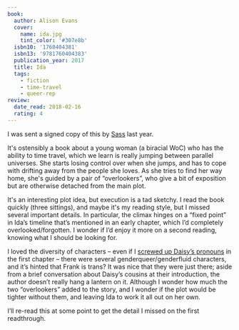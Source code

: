 ```yaml
---
book:
  author: Alison Evans
  cover:
    name: ida.jpg
    tint_color: '#307e8b'
  isbn10: '1760404381'
  isbn13: '9781760404383'
  publication_year: 2017
  title: Ida
  tags:
    - fiction
    - time-travel
    - queer-rep
review:
  date_read: 2018-02-16
  rating: 4
---
```


I was sent a signed copy of this by <a href="https://www.goodreads.com/user/show/14438165-sass" rel="nofollow">Sass</a> last year.

It's ostensibly a book about a young woman (a biracial WoC) who has the ability to time travel, which we learn is really jumping between parallel universes. She starts losing control over when she jumps, and has to cope with drifting away from the people she loves. As she tries to find her way home, she's guided by a pair of “overlookers”, who give a bit of exposition but are otherwise detached from the main plot.

It's an interesting plot idea, but execution is a tad sketchy. I read the book quickly (three sittings), and maybe it's my reading style, but I missed several important details. In particular, the climax hinges on a “fixed point” in Ida’s timeline that’s mentioned in an early chapter, which I’d completely overlooked/forgotten. I wonder if I’d enjoy it more on a second reading, knowing what I should be looking for.

I loved the diversity of characters – even if I <a href="https://twitter.com/alexwlchan/status/963865386998525952" rel="nofollow">screwed up Daisy’s pronouns</a> in the first chapter – there were several genderqueer/genderfluid characters, and it’s hinted that Frank is trans? It was nice that they were just there; aside from a brief conversation about Daisy’s cousins at their introduction, the author doesn’t really hang a lantern on it. Although I wonder how much the two “overlookers” added to the story, and I wonder if the plot would be tighter without them, and leaving Ida to work it all out on her own.

I’ll re-read this at some point to get the detail I missed on the first readthrough.